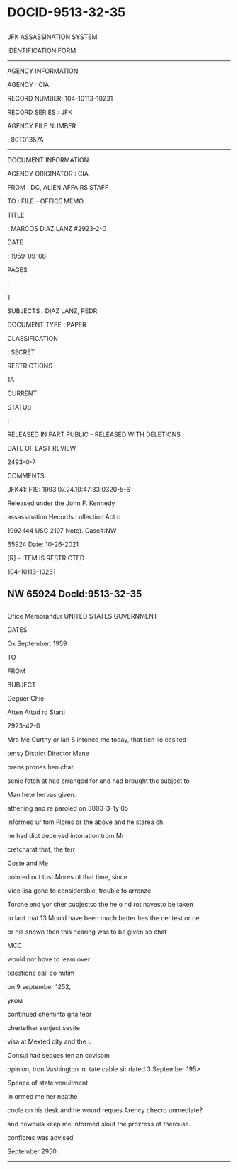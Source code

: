 # DOCID-9513-32-35

##
JFK ASSASSINATION SYSTEM

IDENTIFICATION FORM

---

AGENCY INFORMATION

AGENCY : CIA

RECORD NUMBER: 104-10113-10231

RECORD SERIES : JFK

AGENCY FILE NUMBER

: 80T01357A

---

DOCUMENT INFORMATION

AGENCY ORIGINATOR : CIA

FROM : DC, ALIEN AFFAIRS STAFF

TO : FILE - OFFICE MEMO

TITLE

: MARCOS DIAZ LANZ #2923-2-0

DATE

: 1959-09-08

PAGES

:

1

SUBJECTS : DIAZ LANZ, PEDR

DOCUMENT TYPE : PAPER

CLASSIFICATION

: SECRET

RESTRICTIONS :

1A

CURRENT

STATUS

:

RELEASED IN PART PUBLIC - RELEASED WITH DELETIONS

DATE OF LAST REVIEW

2493-0-7

COMMENTS

JFK41: F19: 1993.07.24.10:47:33:0320-5-6

Released under the John F. Kennedy

assassination Hecords Lollection Act o

1992 (44 USC 2107 Note). Case#:NW

65924 Date: 10-26-2021

[R] - ITEM IS RESTRICTED

104-10113-10231

NW 65924 Docld:9513-32-35
---

##
Ofice Memorandur UNITED STATES GOVERNMENT

DATES

Ox September: 1959

TO

FROM

SUBJECT

Deguer Chie

Atten Attad ro Starti

2923-42-0

Mra Me Curthy or lan S intoned me today, that tien lie cas ted

tensy District Director Mane

prens prones hen chat

senie fetch at had arranged for and had brought the subject to

Man hete hervas given.

athening and re paroled on 3003-3-1y 05

informed ur tom Flores or the above and he starea ch

he had dict deceived intonation trom Mr

cretcharat that, the terr

Coste and Me

pointed out tost Mores ot that time, since

Vice lisa gone to considerable, trouble to arrenze

Torche end yor cher cubjectso the he o nd rot navesto be taken

to lant that 13 Mould have been much better hes the centest or ce

or his snown then this nearing was to be given so chat

MCC

would not hove to leam over

telestione call co mitim

on 9 september 1252,

уком

continued cheminto gna teor

chertether sunject sevite

visa at Mexted city and the u

Consul had seques ten an covisom

opinion, tron Vashington in. tate cable sir dated 3 September 195>

Spence of state venuitment

In ormed me her neathe

coole on his desk and he wourd reques Arency checro unmediate?

and newoula keep me Informed slout the prozress of thercuse.

conflores was advised

September 2950

---

